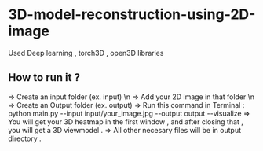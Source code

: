 # 3D-model-reconstruction-using-2D-image
Used Deep learning , torch3D , open3D libraries


## How to run it ?  


=> Create an input folder (ex. input) \n
=> Add your 2D image in that folder \n
=> Create an Output folder (ex. output)
=> Run this command in Terminal : 
      python main.py --input input/your_image.jpg --output output --visualize
=> You will get your 3D heatmap in the first window , and after closing that , you will get a 3D viewmodel . 
=> All other necesary files will be in output directory .
